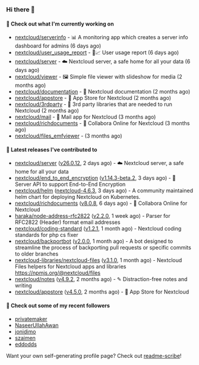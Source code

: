 ### Hi there 👋

#### 👷 Check out what I'm currently working on

- [nextcloud/serverinfo](https://github.com/nextcloud/serverinfo) - 📊 A monitoring app which creates a server info dashboard for admins (6 days ago)
- [nextcloud/user_usage_report](https://github.com/nextcloud/user_usage_report) - 👱📈 User usage report (6 days ago)
- [nextcloud/server](https://github.com/nextcloud/server) - ☁️ Nextcloud server, a safe home for all your data (6 days ago)
- [nextcloud/viewer](https://github.com/nextcloud/viewer) - 🖼 Simple file viewer with slideshow for media (2 months ago)
- [nextcloud/documentation](https://github.com/nextcloud/documentation) - 📘 Nextcloud documentation (2 months ago)
- [nextcloud/appstore](https://github.com/nextcloud/appstore) -  :convenience_store: App Store for Nextcloud (2 months ago)
- [nextcloud/3rdparty](https://github.com/nextcloud/3rdparty) - :battery: 3rd party libraries that are needed to run Nextcloud (2 months ago)
- [nextcloud/mail](https://github.com/nextcloud/mail) - 💌 Mail app for Nextcloud (3 months ago)
- [nextcloud/richdocuments](https://github.com/nextcloud/richdocuments) - 📑 Collabora Online for Nextcloud (3 months ago)
- [nextcloud/files_emfviewer](https://github.com/nextcloud/files_emfviewer) -  (3 months ago)

#### 🔭 Latest releases I've contributed to

- [nextcloud/server](https://github.com/nextcloud/server) ([v26.0.12](https://github.com/nextcloud/server/releases/tag/v26.0.12), 2 days ago) - ☁️ Nextcloud server, a safe home for all your data
- [nextcloud/end_to_end_encryption](https://github.com/nextcloud/end_to_end_encryption) ([v1.14.3-beta.2](https://github.com/nextcloud/end_to_end_encryption/releases/tag/v1.14.3-beta.2), 3 days ago) - :closed_lock_with_key: Server API to support End-to-End Encryption
- [nextcloud/helm](https://github.com/nextcloud/helm) ([nextcloud-4.6.3](https://github.com/nextcloud/helm/releases/tag/nextcloud-4.6.3), 3 days ago) - A community maintained helm chart for deploying Nextcloud on Kubernetes.
- [nextcloud/richdocuments](https://github.com/nextcloud/richdocuments) ([v8.0.8](https://github.com/nextcloud/richdocuments/releases/tag/v8.0.8), 6 days ago) - 📑 Collabora Online for Nextcloud
- [haraka/node-address-rfc2822](https://github.com/haraka/node-address-rfc2822) ([v2.2.0](https://github.com/haraka/node-address-rfc2822/releases/tag/v2.2.0), 1 week ago) - Parser for RFC2822 (Header) format email addresses
- [nextcloud/coding-standard](https://github.com/nextcloud/coding-standard) ([v1.2.1](https://github.com/nextcloud/coding-standard/releases/tag/v1.2.1), 1 month ago) - Nextcloud coding standards for php cs fixer
- [nextcloud/backportbot](https://github.com/nextcloud/backportbot) ([v2.0.0](https://github.com/nextcloud/backportbot/releases/tag/v2.0.0), 1 month ago) - A bot designed to streamline the process of backporting pull requests or specific commits to older branches
- [nextcloud-libraries/nextcloud-files](https://github.com/nextcloud-libraries/nextcloud-files) ([v3.1.0](https://github.com/nextcloud-libraries/nextcloud-files/releases/tag/v3.1.0), 1 month ago) - Nextcloud Files helpers for Nextcloud apps and libraries https://npmjs.org/@nextcloud/files
- [nextcloud/notes](https://github.com/nextcloud/notes) ([v4.9.2](https://github.com/nextcloud/notes/releases/tag/v4.9.2), 2 months ago) - ✎ Distraction-free notes and writing
- [nextcloud/appstore](https://github.com/nextcloud/appstore) ([v4.5.0](https://github.com/nextcloud/appstore/releases/tag/v4.5.0), 2 months ago) -  :convenience_store: App Store for Nextcloud

#### 👯 Check out some of my recent followers

- [privatemaker](https://github.com/privatemaker)
- [NaseerUllahAwan](https://github.com/NaseerUllahAwan)
- [jonidimo](https://github.com/jonidimo)
- [szaimen](https://github.com/szaimen)
- [eddodds](https://github.com/eddodds)

Want your own self-generating profile page? Check out [readme-scribe](https://github.com/muesli/readme-scribe)!
